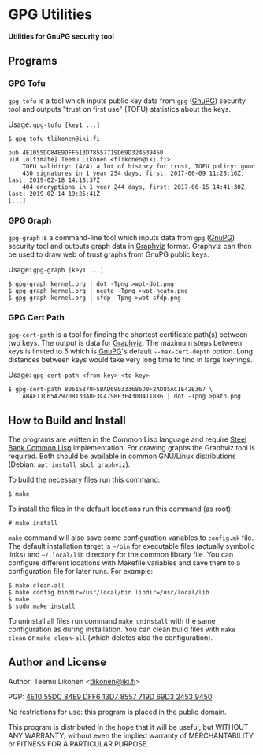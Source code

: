 GPG Utilities
=============

**Utilities for GnuPG security tool**


Programs
--------

### GPG Tofu

`gpg-tofu` is a tool which inputs public key data from `gpg` ([GnuPG][])
security tool and outputs "trust on first use" (TOFU) statistics about
the keys.

Usage: `gpg-tofu [key1 ...]`

    $ gpg-tofu tlikonen@iki.fi

    pub 4E1055DC84E9DFF613D78557719D69D324539450
    uid [ultimate] Teemu Likonen <tlikonen@iki.fi>
        TOFU validity: (4/4) a lot of history for trust, TOFU policy: good
        430 signatures in 1 year 254 days, first: 2017-06-09 11:28:16Z, last: 2019-02-18 14:18:37Z
        404 encryptions in 1 year 244 days, first: 2017-06-15 14:41:30Z, last: 2019-02-14 19:25:41Z
    [...]


### GPG Graph

`gpg-graph` is a command-line tool which inputs data from `gpg` ([GnuPG][])
security tool and outputs graph data in [Graphviz][] format. Graphviz
can then be used to draw web of trust graphs from GnuPG public keys.

Usage: `gpg-graph [key1 ...]`

    $ gpg-graph kernel.org | dot -Tpng >wot-dot.png
    $ gpg-graph kernel.org | neato -Tpng >wot-neato.png
    $ gpg-graph kernel.org | sfdp -Tpng >wot-sfdp.png


### GPG Cert Path

`gpg-cert-path` is a tool for finding the shortest certificate path(s)
between two keys. The output is data for [Graphviz][]. The maximum steps
between keys is limited to 5 which is [GnuPG][]'s default
`--max-cert-depth` option. Long distances between keys would take very
long time to find in large keyrings.

Usage: `gpg-cert-path <from-key> <to-key>`

    $ gpg-cert-path 80615870F5BAD690333686D0F2AD85AC1E42B367 \
        ABAF11C65A2970B130ABE3C479BE3E4300411886 | dot -Tpng >path.png

[GnuPG]:    https://gnupg.org/
[Graphviz]: https://graphviz.org/


How to Build and Install
------------------------

The programs are written in the Common Lisp language and require [Steel
Bank Common Lisp][SBCL] implementation. For drawing graphs the Graphviz
tool is required. Both should be available in common GNU/Linux
distributions (Debian: `apt install sbcl graphviz`).

To build the necessary files run this command:

    $ make

To install the files in the default locations run this command (as
root):

    # make install

`make` command will also save some configuration variables to
`config.mk` file. The default installation target is `~/bin` for
executable files (actually symbolic links) and `~/.local/lib` directory
for the common library file. You can configure different locations with
Makefile variables and save them to a configuration file for later runs.
For example:

    $ make clean-all
    $ make config bindir=/usr/local/bin libdir=/usr/local/lib
    $ make
    $ sudo make install

To uninstall all files run command `make uninstall` with the same
configuration as during installation. You can clean build files with
`make clean` or `make clean-all` (which deletes also the configuration).

[SBCL]:     http://sbcl.org/


Author and License
------------------

Author: Teemu Likonen <<tlikonen@iki.fi>>

PGP: [4E10 55DC 84E9 DFF6 13D7 8557 719D 69D3 2453 9450][PGP]

No restrictions for use: this program is placed in the public domain.

This program is distributed in the hope that it will be useful, but
WITHOUT ANY WARRANTY; without even the implied warranty of
MERCHANTABILITY or FITNESS FOR A PARTICULAR PURPOSE.

[PGP]: http://www.iki.fi/tlikonen/pgp-key.asc
